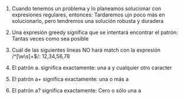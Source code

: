 1. Cuando tenemos un problema y lo planeamos solucionar con expresiones regulares, entonces:
    Tardaremos ujn poco más en solucionarlo, pero tendremos una solución robusta y duradera

2. Una expresión greedy significa que se intentará encontrar el patrón:
    Tantas veces como sea posible

3. Cuál de las siguientes líneas NO hará match con la expresión /^[\w\s]+$/:
12,34,56,78

4. El patrón a. significa exactamente:
    una a y cualquier otro caracter

5. El patrón a+ significa exactamente:
    una o más a

6. El patrón a? significa exactamente:
    Cero o sólo una a